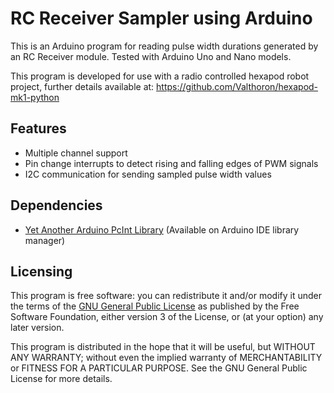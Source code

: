 # RC Receiver Sampler using Arduino
This is an Arduino program for reading pulse width durations generated by an RC Receiver module. Tested with Arduino Uno and Nano models.

This program is developed for use with a radio controlled hexapod robot project, further details available at: https://github.com/Valthoron/hexapod-mk1-python

## Features
- Multiple channel support
- Pin change interrupts to detect rising and falling edges of PWM signals
- I2C communication for sending sampled pulse width values

## Dependencies
- [Yet Another Arduino PcInt Library](https://github.com/paulo-raca/YetAnotherArduinoPcIntLibrary) (Available on Arduino IDE library manager)

## Licensing
This program is free software: you can redistribute it and/or modify it under the terms of the [GNU General Public License](http://www.gnu.org/licenses/gpl-3.0.html) as published by the Free Software Foundation, either version 3 of the License, or (at your option) any later version.

This program is distributed in the hope that it will be useful, but WITHOUT ANY WARRANTY; without even the implied warranty of MERCHANTABILITY or FITNESS FOR A PARTICULAR PURPOSE.  See the GNU General Public License for more details.
